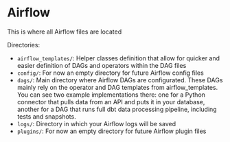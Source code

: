 # Airflow
This is where all Airflow files are located

Directories:
- `airflow_templates/`: Helper classes definition that allow for quicker and easier definition of DAGs and operators within the DAG files
- `config/`: For now an empty directory for future Airflow config files
- `dags/`: Main directory where Airflow DAGs are configurated. These DAGs mainly rely on the operator and DAG templates from airflow_templates. You can see two example implementations there: one for a Python connector that pulls data from an API and puts it in your database, another for a DAG that runs full dbt data processing pipeline, including tests and snapshots.
- `logs/`: Directory in which your Airflow logs will be saved
- `plugins/`: For now an empty directory for future Airflow plugin files
